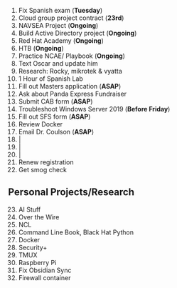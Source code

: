 
1. Fix Spanish exam (**Tuesday**)
2. Cloud group project contract (**23rd**)
3. NAVSEA Project (**Ongoing**)
4.  Build Active Directory project (**Ongoing**)
5.  Red Hat Academy (**Ongoing**)
6.  HTB (**Ongoing**)
7. Practice NCAE/ Playbook (**Ongoing**)
8. Text Oscar and update him
9. Research: Rocky, mikrotek & vyatta
10. 1 Hour of Spanish Lab 
11. Fill out Masters application (**ASAP**)
12. Ask about Panda Express Fundraiser 
13. Submit CAB form (**ASAP**)
14. Troubleshoot Windows Server 2019 (**Before Friday**)
15. Fill out SFS form (**ASAP**)
16. Review Docker
17. Email Dr. Coulson (**ASAP**)
18. |
19. |
20. |
21. Renew registration
22.  Get smog check

## Personal Projects/Research
23.  AI Stuff
24. Over the Wire
25. NCL
26. Command Line Book, Black Hat Python
27. Docker
28. Security+ 
29. TMUX
30. Raspberry Pi
31. Fix Obsidian Sync
32. Firewall container

